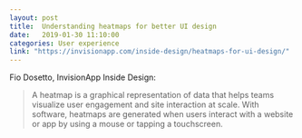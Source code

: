 ```yaml
---
layout: post
title:  Understanding heatmaps for better UI design
date:   2019-01-30 11:10:00
categories: User experience
link: "https://invisionapp.com/inside-design/heatmaps-for-ui-design/"
---
```


Fio Dosetto, InvisionApp Inside Design:
> A heatmap is a graphical representation of data that helps teams visualize user engagement and site interaction at scale. With software, heatmaps are generated when users interact with a website or app by using a mouse or tapping a touchscreen.